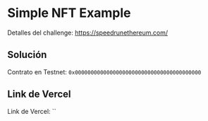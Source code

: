 # Simple NFT Example

Detalles del challenge: https://speedrunethereum.com/

## Solución

Contrato en Testnet: `0x0000000000000000000000000000000000000000`

## Link de Vercel

Link de Vercel: ``
